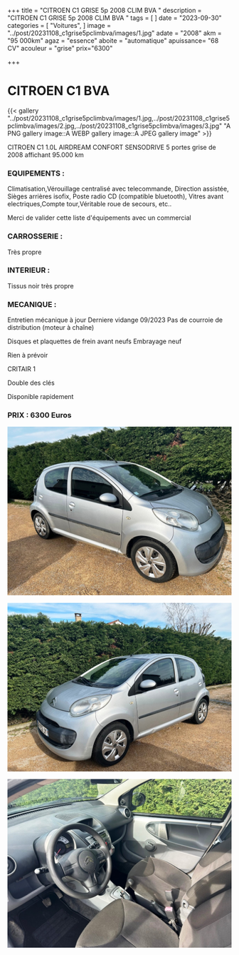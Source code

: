 +++
title = "CITROEN C1 GRISE 5p 2008 CLIM BVA "
description = "CITROEN C1 GRISE 5p 2008 CLIM BVA "
tags = [
]
date = "2023-09-30"
categories = [
    "Voitures",
]
image = "../post/20231108_c1grise5pclimbva/images/1.jpg"
adate = "2008"
akm = "95 000km"
agaz = "essence"
aboite = "automatique"
apuissance= "68 CV"
acouleur = "grise"
prix="6300"

+++

# CITROEN C1 BVA

{{< gallery "../post/20231108_c1grise5pclimbva/images/1.jpg,../post/20231108_c1grise5pclimbva/images/2.jpg,../post/20231108_c1grise5pclimbva/images/3.jpg" "A PNG gallery image::A WEBP gallery image::A JPEG gallery image" >}}


CITROEN C1 1.0L AIRDREAM CONFORT SENSODRIVE 5 portes grise de 2008 affichant 95.000 km

### EQUIPEMENTS :
Climatisation,Vérouillage centralisé avec telecommande, Direction assistée, Sièges arrières isofix, Poste radio CD (compatible bluetooth), Vitres avant electriques,Compte tour,Véritable roue de secours, etc..

Merci de valider cette liste d'équipements avec un commercial

### CARROSSERIE :
Très propre

### INTERIEUR :
Tissus noir très propre

### MECANIQUE :
Entretien mécanique à jour 
Derniere vidange 09/2023
Pas de courroie de distribution (moteur à chaîne)

Disques et plaquettes de frein avant neufs
Embrayage neuf

Rien à prévoir

CRITAIR 1

Double des clés

Disponible rapidement

### PRIX : 6300 Euros


<!-- more -->


![](images/1.jpg)

![](images/2.jpg)

![](images/3.jpg)


